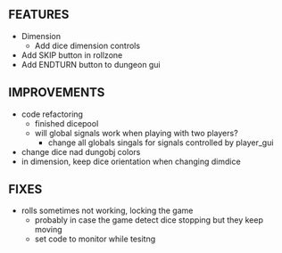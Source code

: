 ## FEATURES
- Dimension
    - Add dice dimension controls
- Add SKIP button in rollzone
- Add ENDTURN button to dungeon gui

## IMPROVEMENTS
- code refactoring
    - finished dicepool
    - will global signals work when playing with two players?
        - change all globals singals for signals controlled by player_gui
- change dice nad dungobj colors
- in dimension, keep dice orientation when changing dimdice

## FIXES
- rolls sometimes not working, locking the game
    - probably in case the game detect dice stopping but they keep moving
    - set code to monitor while tesitng
